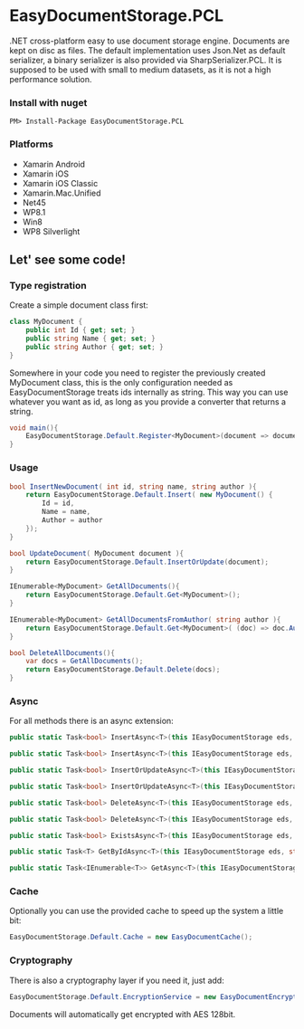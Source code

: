 # EasyDocumentStorage.PCL

.NET cross-platform easy to use document storage engine. Documents are kept on disc as files.
The default implementation uses Json.Net as default serializer, a binary serializer is also provided via SharpSerializer.PCL.
It is supposed to be used with small to medium datasets, as it is not a high performance solution.

### Install with nuget

```
PM> Install-Package EasyDocumentStorage.PCL
```

### Platforms

 * Xamarin Android
 * Xamarin iOS
 * Xamarin iOS Classic
 * Xamarin.Mac.Unified
 * Net45
 * WP8.1
 * Win8
 * WP8 Silverlight




## Let' see some code!

### Type registration

Create a simple document class first:

```csharp
class MyDocument {
	public int Id { get; set; }
    public string Name { get; set; }
    public string Author { get; set; }
}
```

Somewhere in your code you need to register the previously created MyDocument class, this is the only configuration
needed as EasyDocumentStorage treats ids internally as string. This way you can use whatever you want as id, as 
long as you provide a converter that returns a string.

```csharp
void main(){
	EasyDocumentStorage.Default.Register<MyDocument>(document => document.Id.ToString());
}
```

### Usage

```csharp
bool InsertNewDocument( int id, string name, string author ){
	return EasyDocumentStorage.Default.Insert( new MyDocument() {
    	Id = id,
        Name = name,
        Author = author
    });
}

bool UpdateDocument( MyDocument document ){
	return EasyDocumentStorage.Default.InsertOrUpdate(document);
}

IEnumerable<MyDocument> GetAllDocuments(){
	return EasyDocumentStorage.Default.Get<MyDocument>();
}

IEnumerable<MyDocument> GetAllDocumentsFromAuthor( string author ){
	return EasyDocumentStorage.Default.Get<MyDocument>( (doc) => doc.Author == author );
}

bool DeleteAllDocuments(){
    var docs = GetAllDocuments();
    return EasyDocumentStorage.Default.Delete(docs);
}
```

### Async

For all methods there is an async extension:

```csharp
public static Task<bool> InsertAsync<T>(this IEasyDocumentStorage eds, T document)

public static Task<bool> InsertAsync<T>(this IEasyDocumentStorage eds, IEnumerable<T> documents)

public static Task<bool> InsertOrUpdateAsync<T>(this IEasyDocumentStorage eds, T document)

public static Task<bool> InsertOrUpdateAsync<T>(this IEasyDocumentStorage eds, IEnumerable<T> documents)

public static Task<bool> DeleteAsync<T>(this IEasyDocumentStorage eds, T document)

public static Task<bool> DeleteAsync<T>(this IEasyDocumentStorage eds, IEnumerable<T> documents)

public static Task<bool> ExistsAsync<T>(this IEasyDocumentStorage eds, string documentId)

public static Task<T> GetByIdAsync<T>(this IEasyDocumentStorage eds, string documentId)

public static Task<IEnumerable<T>> GetAsync<T>(this IEasyDocumentStorage eds, Func<T, bool> clause = null)
```

### Cache
Optionally you can use the provided cache to speed up the system a little bit:

```csharp
EasyDocumentStorage.Default.Cache = new EasyDocumentCache();
```

### Cryptography
There is also a cryptography layer if you need it, just add:

```csharp
EasyDocumentStorage.Default.EncryptionService = new EasyDocumentEncryptionService("mykey", "mysalt");
```

Documents will automatically get encrypted with AES 128bit.